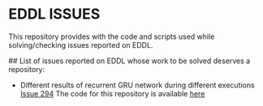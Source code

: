 # EDDL ISSUES

This repository provides with the code and scripts used while solving/checking issues reported on EDDL.

## List of issues reported on EDDL whose work to be solved deserves a repository:
- Different results of recurrent GRU network during different executions [Issue 294](https://github.com/deephealthproject/eddl/issues/294)
  The code for this repository is available [here](issue_294)
